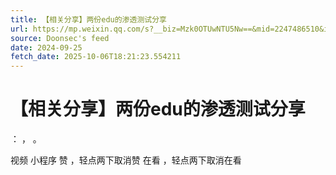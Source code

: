 ```yaml
---
title: 【相关分享】两份edu的渗透测试分享
url: https://mp.weixin.qq.com/s?__biz=Mzk0OTUwNTU5Nw==&mid=2247486510&idx=1&sn=e8bfc6dc48a601a630f2ace2feb66d5f
source: Doonsec's feed
date: 2024-09-25
fetch_date: 2025-10-06T18:21:23.554211
---
```


# 【相关分享】两份edu的渗透测试分享

：
，
。

视频
小程序
赞
，轻点两下取消赞
在看
，轻点两下取消在看